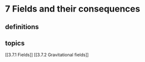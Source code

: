 # 7 Fields and their consequences

## definitions

## topics
[[3.7.1 Fields]]
[[3.7.2 Gravitational fields]]